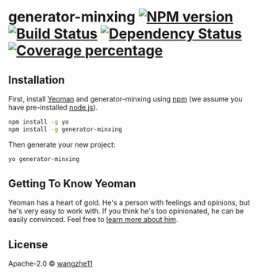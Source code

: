 # generator-minxing [![NPM version][npm-image]][npm-url] [![Build Status][travis-image]][travis-url] [![Dependency Status][daviddm-image]][daviddm-url] [![Coverage percentage][coveralls-image]][coveralls-url]
> 

## Installation

First, install [Yeoman](http://yeoman.io) and generator-minxing using [npm](https://www.npmjs.com/) (we assume you have pre-installed [node.js](https://nodejs.org/)).

```bash
npm install -g yo
npm install -g generator-minxing
```

Then generate your new project:

```bash
yo generator-minxing
```

## Getting To Know Yeoman

Yeoman has a heart of gold. He&#39;s a person with feelings and opinions, but he&#39;s very easy to work with. If you think he&#39;s too opinionated, he can be easily convinced. Feel free to [learn more about him](http://yeoman.io/).

## License

Apache-2.0 © [wangzhe11]()


[npm-image]: https://badge.fury.io/js/generator-minxing.svg
[npm-url]: https://npmjs.org/package/generator-minxing
[travis-image]: https://travis-ci.org//generator-minxing.svg?branch=master
[travis-url]: https://travis-ci.org//generator-minxing
[daviddm-image]: https://david-dm.org//generator-minxing.svg?theme=shields.io
[daviddm-url]: https://david-dm.org//generator-minxing
[coveralls-image]: https://coveralls.io/repos//generator-minxing/badge.svg
[coveralls-url]: https://coveralls.io/r//generator-minxing
